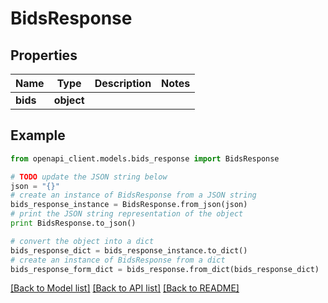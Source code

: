 # BidsResponse


## Properties
Name | Type | Description | Notes
------------ | ------------- | ------------- | -------------
**bids** | **object** |  | 

## Example

```python
from openapi_client.models.bids_response import BidsResponse

# TODO update the JSON string below
json = "{}"
# create an instance of BidsResponse from a JSON string
bids_response_instance = BidsResponse.from_json(json)
# print the JSON string representation of the object
print BidsResponse.to_json()

# convert the object into a dict
bids_response_dict = bids_response_instance.to_dict()
# create an instance of BidsResponse from a dict
bids_response_form_dict = bids_response.from_dict(bids_response_dict)
```
[[Back to Model list]](../README.md#documentation-for-models) [[Back to API list]](../README.md#documentation-for-api-endpoints) [[Back to README]](../README.md)


